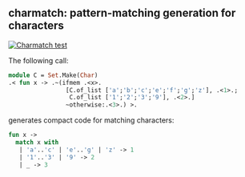 ## charmatch: pattern-matching generation for characters

[![Charmatch test](https://github.com/yallop/metaocaml-charmatch/actions/workflows/test.yml/badge.svg)](https://github.com/yallop/metaocaml-charmatch/actions/workflows/test.yml)

The following call:

```ocaml
module C = Set.Make(Char)
.< fun x -> .~(ifmem .<x>.
                [C.of_list ['a';'b';'c';'e';'f';'g';'z'], .<1>.;
                 C.of_list ['1';'2';'3';'9'], .<2>.]
                ~otherwise:.<3>.) >.
```

generates compact code for matching characters:

```ocaml
fun x ->
  match x with
   | 'a'..'c' | 'e'..'g' | 'z' -> 1
   | '1'..'3' | '9' -> 2
   | _ -> 3
```
